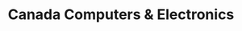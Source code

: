 ---
title: "Canada Computers & Electronics"
url: /north-york/canada-computers-and-electronics/
shop: computer
---